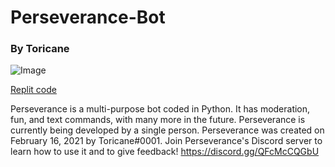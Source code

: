 # Perseverance-Bot
### By Toricane
![Image](https://cdn.discordapp.com/attachments/796893810167775233/824861495211982878/preservation.png)

[Replit code](https://replit.com/@Toricane/Perseverance-Bot/)

Perseverance is a multi-purpose bot coded in Python. It has moderation, fun, and text commands, with many more in the future. Perseverance is currently being developed by a single person. Perseverance was created on February 16, 2021 by Toricane#0001. Join Perseverance's Discord server to learn how to use it and to give feedback!
https://discord.gg/QFcMcCQGbU
